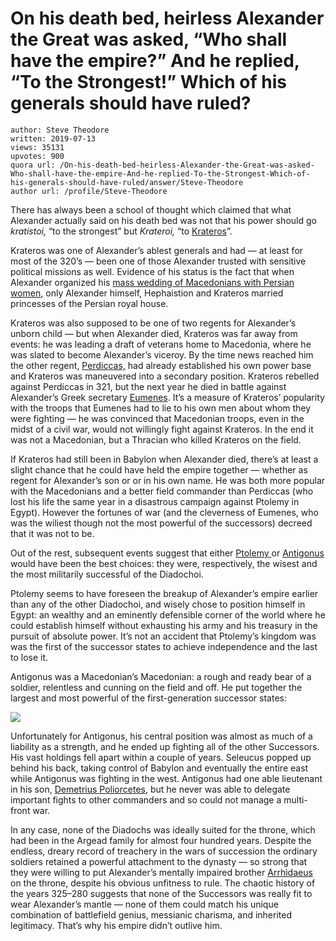 # On his death bed, heirless Alexander the Great was asked, “Who shall have the empire?” And he replied, “To the Strongest!” Which of his generals should have ruled?

	author: Steve Theodore
	written: 2019-07-13
	views: 35131
	upvotes: 900
	quora url: /On-his-death-bed-heirless-Alexander-the-Great-was-asked-Who-shall-have-the-empire-And-he-replied-To-the-Strongest-Which-of-his-generals-should-have-ruled/answer/Steve-Theodore
	author url: /profile/Steve-Theodore


There has always been a school of thought which claimed that what Alexander actually said on his death bed was not that his power should go _kratistoi,_ “to the strongest” but _Krateroi,_ “to [Krateros](https://www.livius.org/articles/person/craterus/)”.

Krateros was one of Alexander’s ablest generals and had — at least for most of the 320’s — been one of those Alexander trusted with sensitive political missions as well. Evidence of his status is the fact that when Alexander organized his [mass wedding of Macedonians with Persian women](https://www.livius.org/sources/content/arrian/anabasis/the-weddings-in-susa/), only Alexander himself, Hephaistion and Krateros married princesses of the Persian royal house.

Krateros was also supposed to be one of two regents for Alexander’s unborn child — but when Alexander died, Krateros was far away from events: he was leading a draft of veterans home to Macedonia, where he was slated to become Alexander’s viceroy. By the time news reached him the other regent, [Perdiccas,](https://www.livius.org/articles/person/perdiccas/) had already established his own power base and Krateros was maneuvered into a secondary position. Krateros rebelled against Perdiccas in 321, but the next year he died in battle against Alexander’s Greek secretary [Eumenes](https://www.livius.org/articles/person/eumenes/). It’s a measure of Krateros’ popularity with the troops that Eumenes had to lie to his own men about whom they were fighting — he was convinced that Macedonian troops, even in the midst of a civil war, would not willingly fight against Krateros. In the end it was not a Macedonian, but a Thracian who killed Krateros on the field.

If Krateros had still been in Babylon when Alexander died, there’s at least a slight chance that he could have held the empire together — whether as regent for Alexander’s son or or in his own name. He was both more popular with the Macedonians and a better field commander than Perdiccas (who lost his life the same year in a disastrous campaign against Ptolemy in Egypt). However the fortunes of war (and the cleverness of Eumenes, who was the wiliest though not the most powerful of the successors) decreed that it was not to be.

Out of the rest, subsequent events suggest that either [Ptolemy ](https://en.wikipedia.org/wiki/Ptolemy_I_Soter)or [Antigonus ](https://en.wikipedia.org/wiki/Antigonus_I_Monophthalmus)would have been the best choices: they were, respectively, the wisest and the most militarily successful of the Diadochoi.

Ptolemy seems to have foreseen the breakup of Alexander’s empire earlier than any of the other Diadochoi, and wisely chose to position himself in Egypt: an wealthy and an eminently defensible corner of the world where he could establish himself without exhausting his army and his treasury in the pursuit of absolute power. It’s not an accident that Ptolemy’s kingdom was was the first of the successor states to achieve independence and the last to lose it.

Antigonus was a Macedonian’s Macedonian: a rough and ready bear of a soldier, relentless and cunning on the field and off. He put together the largest and most powerful of the first-generation successor states:

![](https://qph.fs.quoracdn.net/main-qimg-9edd6ed7efb20c5d9f77797dad7715a7)

Unfortunately for Antigonus, his central position was almost as much of a liability as a strength, and he ended up fighting all of the other Successors. His vast holdings fell apart within a couple of years. Seleucus popped up behind his back, taking control of Babylon and eventually the entire east while Antigonus was fighting in the west. Antigonus had one able lieutenant in his son, [Demetrius Poliorcetes](https://www.livius.org/articles/person/demetrius-poliorcetes/), but he never was able to delegate important fights to other commanders and so could not manage a multi-front war.

In any case, none of the Diadochs was ideally suited for the throne, which had been in the Argead family for almost four hundred years. Despite the endless, dreary record of treachery in the wars of succession the ordinary soldiers retained a powerful attachment to the dynasty — so strong that they were willing to put Alexander’s mentally impaired brother [Arrhidaeus](https://en.wikipedia.org/wiki/Philip_III_of_Macedon) on the throne, despite his obvious unfitness to rule. The chaotic history of the years 325–280 suggests that none of the Successors was really fit to wear Alexander’s mantle — none of them could match his unique combination of battlefield genius, messianic charisma, and inherited legitimacy. That’s why his empire didn’t outlive him.

